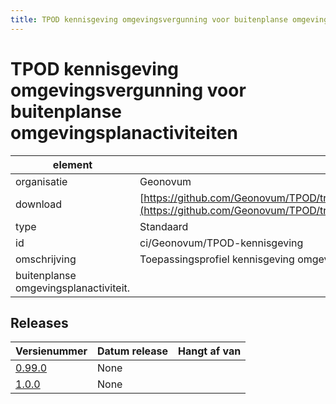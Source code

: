 ```yaml
---
title: TPOD kennisgeving omgevingsvergunning voor buitenplanse omgevingsplanactiviteiten
---
```

# TPOD kennisgeving omgevingsvergunning voor buitenplanse omgevingsplanactiviteiten

|element|waarde|
|-----|------|
| organisatie  |Geonovum|
| download  | [https://github.com/Geonovum/TPOD/tree/master/TPOD%20Kennisgeving%20omgevingsvergunning%20buitenplanse%20omgevingsplanactiviteit](<https://github.com/Geonovum/TPOD/tree/master/TPOD%20Kennisgeving%20omgevingsvergunning%20buitenplanse%20omgevingsplanactiviteit>)|
| type  |Standaard|
| id  |ci/Geonovum/TPOD-kennisgeving|
| omschrijving  |Toepassingsprofiel kennisgeving omgevingsvergunning voor
buitenplanse omgevingsplanactiviteit.|

## Releases

|Versienummer|Datum release|Hangt af van
|-------|-------|-----|
| [0.99.0](<https://github.com/Geonovum/TPOD/blob/master/TPOD Kennisgeving omgevingsvergunning buitenplanse omgevingsplanactiviteit/TPOD Kennisgeving omgevingsvergunning buitenplanse omgevingsplanactiviteit v0.99.0.pdf>)|None||
| [1.0.0](<https://github.com/Geonovum/TPOD/blob/master/TPOD Kennisgeving omgevingsvergunning buitenplanse omgevingsplanactiviteit/TPOD Kennisgeving omgevingsvergunning buitenplanse omgevingsplanactiviteit v1.0.0.pdf>)|None||

